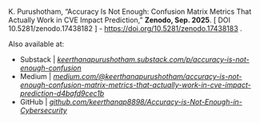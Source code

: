    K. Purushotham, “Accuracy Is Not Enough: Confusion Matrix Metrics That Actually Work in CVE Impact Prediction,” **Zenodo, Sep. 2025**. [ DOI 10.5281/zenodo.17438182 ] - https://doi.org/10.5281/zenodo.17438183 .
   
   Also available at:
   - Substack | [*keerthanapurushotham.substack.com/p/accuracy-is-not-enough-confusion*](https://keerthanapurushotham.substack.com/p/accuracy-is-not-enough-confusion)
   - Medium | [*medium.com/@keerthanapurushotham/accuracy-is-not-enough-confusion-matrix-metrics-that-actually-work-in-cve-impact-prediction-d4bafd9cec1b*](https://medium.com/@keerthanapurushotham/accuracy-is-not-enough-confusion-matrix-metrics-that-actually-work-in-cve-impact-prediction-d4bafd9cec1b)
   - GitHub | [*github.com/keerthanap8898/Accuracy-is-Not-Enough-in-Cybersecurity*](https://github.com/keerthanap8898/Accuracy-is-Not-Enough-in-Cybersecurity/tree/main)
